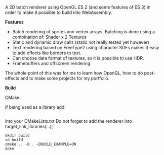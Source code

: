 A 2D batch renderer using OpenGL ES 2 (and some features of ES 3) in order to make it possible to build into WebAssembly.

**Features**

  - Batch rendering of sprites and vertex arrays. Batching is done using a combination of: Shader x 2 Textures
  - Static and dynamic draw calls (static not really tested yet however)
  - Text rendering based on FreeType2 using character SDFs makes it easy to add effects like borders to text.
  - Can choose data format of textures, so it is possible to use HDR.
  - Framebuffers and offscreen rendering

   
The whole point of this was for me to learn how OpenGL, how to do post-effects and to make some projects for my portfolio.

**Build**

CMake:

if being used as a library add:
```

```
into your CMakeLists.txt
Do not forget to add the renderer into target_link_libraries(...);


```
mkdir build
cd build
cmake .. -B . -DBUILD_EXAMPLE=ON
make 
```



